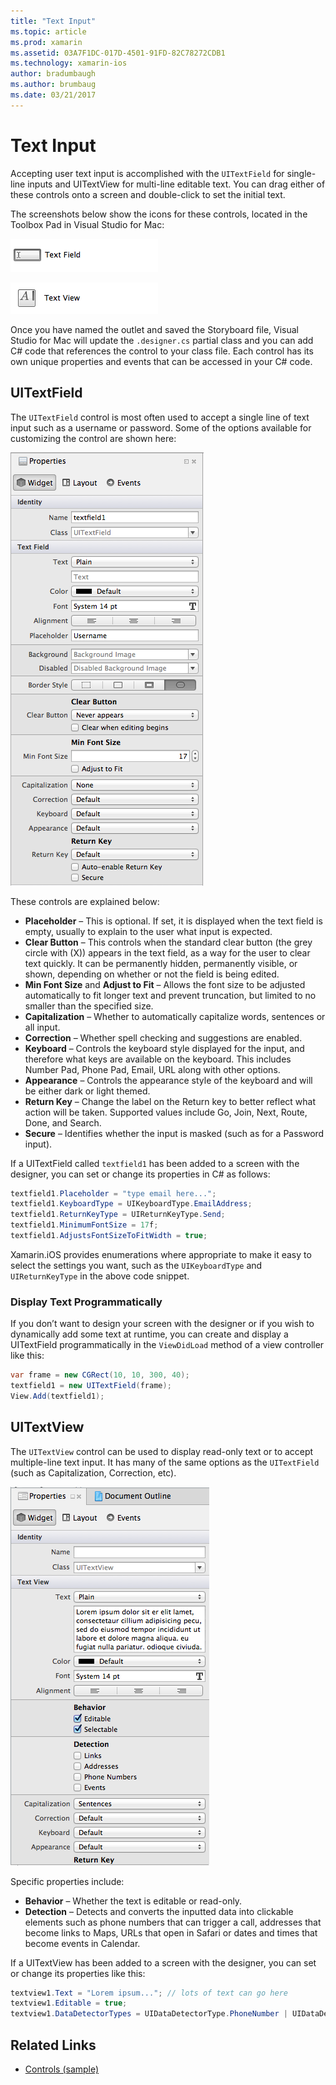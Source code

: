 ```yaml
---
title: "Text Input"
ms.topic: article
ms.prod: xamarin
ms.assetid: 03A7F1DC-017D-4501-91FD-82C78272CDB1
ms.technology: xamarin-ios
author: bradumbaugh
ms.author: brumbaug
ms.date: 03/21/2017
---
```


# Text Input

Accepting user text input is accomplished with the `UITextField` for single-line inputs and UITextView for multi-line editable text. You can drag either of these controls onto a screen and double-click to set the initial text.

The screenshots below show the icons for these controls, located in the Toolbox Pad in Visual Studio for Mac:

 [ ![](text-input-images/image11a.png "UITextField")](text-input-images/image11a.png)

 [ ![](text-input-images/image13a.png "UITextView")](text-input-images/image13a.png)

Once you have named the outlet and saved the Storyboard file, Visual Studio for Mac will update the `.designer.cs` partial class and you can add C# code that references the control to your class file. Each control has its own unique properties and events that can be accessed in your C# code.

 <a name="UITextField" />


## UITextField

The `UITextField` control is most often used to accept a single line of text input such as a username or password. Some of the options available for customizing the control are shown here:

 [ ![](text-input-images/image15a.png "UITextField Properties")](text-input-images/image15a.png)

These controls are explained below:

-  **Placeholder** – This is optional. If set, it is displayed when the text field is empty, usually to explain to the user what input is expected.
-  **Clear Button** – This controls when the standard clear button (the grey circle with (X)) appears in the text field, as a way for the user to clear text quickly. It can be permanently hidden, permanently visible, or shown, depending on whether or not the field is being edited.
-  **Min Font Size** and  **Adjust to Fit** – Allows the font size to be adjusted automatically to fit longer text and prevent truncation, but limited to no smaller than the specified size.
-  **Capitalization** – Whether to automatically capitalize words, sentences or all input.
-  **Correction** – Whether spell checking and suggestions are enabled.
-  **Keyboard** – Controls the keyboard style displayed for the input, and therefore what keys are available on the keyboard. This includes Number Pad, Phone Pad, Email, URL along with other options.
-  **Appearance** – Controls the appearance style of the keyboard and will be either dark or light themed.
-  **Return Key** – Change the label on the Return key to better reflect what action will be taken. Supported values include Go, Join, Next, Route, Done, and Search.
-  **Secure** – Identifies whether the input is masked (such as for a Password input).


If a UITextField called `textfield1` has been added to a screen with the designer, you can set or change its properties in C# as follows:

```csharp
textfield1.Placeholder = "type email here...";
textfield1.KeyboardType = UIKeyboardType.EmailAddress;
textfield1.ReturnKeyType = UIReturnKeyType.Send;
textfield1.MinimumFontSize = 17f;
textfield1.AdjustsFontSizeToFitWidth = true;
```

Xamarin.iOS provides enumerations where appropriate to make it easy to select the settings you want, such as the `UIKeyboardType` and `UIReturnKeyType` in the above code snippet.

### Display Text Programmatically

If you don’t want to design your screen with the designer or if you wish to dynamically add some text at runtime, you can create and display a UITextField programmatically in the `ViewDidLoad` method of a view controller like this:

```csharp
var frame = new CGRect(10, 10, 300, 40);
textfield1 = new UITextField(frame);
View.Add(textfield1);
```

 <a name="UITextView" />


## UITextView

The `UITextView` control can be used to display read-only text or to accept multiple-line text input. It has many of the same options as the `UITextField` (such as Capitalization, Correction, etc).

 [ ![](text-input-images/image16a.png "UITextView Properties")](text-input-images/image16a.png)

Specific properties include:

-  **Behavior** – Whether the text is editable or read-only.
-  **Detection** – Detects and converts the inputted data into clickable elements such as phone numbers that can trigger a call, addresses that become links to Maps, URLs that open in Safari or dates and times that become events in Calendar.


If a UITextView has been added to a screen with the designer, you can set or change its properties like this:

```csharp
textview1.Text = "Lorem ipsum..."; // lots of text can go here
textview1.Editable = true;
textview1.DataDetectorTypes = UIDataDetectorType.PhoneNumber | UIDataDetectorType.Link;
```



## Related Links

- [Controls (sample)](https://developer.xamarin.com/samples/Controls/)
